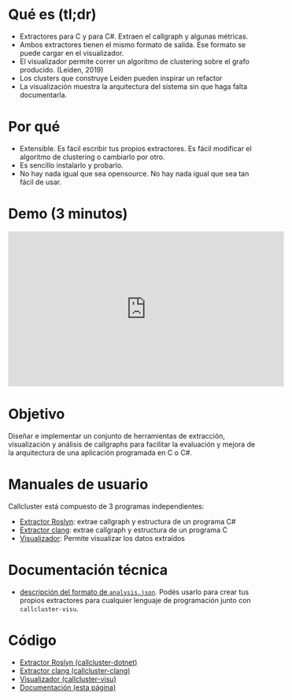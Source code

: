 # Qué es (tl;dr)

- Extractores para C y para C#. Extraen el callgraph y algunas métricas.
- Ambos extractores tienen el mismo formato de salida. Ese formato se puede cargar en el visualizador.
- El visualizador permite correr un algoritmo de clustering sobre el grafo producido. (Leiden, 2019)
- Los clusters que construye Leiden pueden inspirar un refactor
- La visualización muestra la arquitectura del sistema sin que haga falta documentarla.

# Por qué
- Extensible. Es fácil escribir tus propios extractores. Es fácil modificar el algoritmo de clustering o cambiarlo por otro.
- Es sencillo instalarlo y probarlo.
- No hay nada igual que sea opensource. No hay nada igual que sea tan fácil de usar.

# Demo (3 minutos)

<iframe width="560" height="315" src="https://www.youtube.com/embed/N4CciKXP3C0" title="YouTube video player" frameborder="0" allow="accelerometer; autoplay; clipboard-write; encrypted-media; gyroscope; picture-in-picture" allowfullscreen></iframe>

# Objetivo
Diseñar e implementar un conjunto de herramientas de extracción, visualización y análisis de callgraphs para facilitar la evaluación y mejora de la arquitectura de una aplicación programada en C o C#.

# Manuales de usuario
Callcluster está compuesto de 3 programas independientes:
- [Extractor Roslyn](./dotnet): extrae callgraph y estructura de un programa C#
- [Extractor clang](./clang): extrae callgraph y estructura de un programa C
- [Visualizador](./visu): Permite visualizar los datos extraídos

# Documentación técnica
- [descripción del formato de `analysis.json`](./formato). Podés usarlo para crear tus propios extractores para cualquier lenguaje de programación junto con `callcluster-visu`.

# Código

- [Extractor Roslyn (callcluster-dotnet)](https://github.com/callcluster/callcluster-dotnet)
- [Extractor clang (callcluster-clang)](https://github.com/callcluster/callcluster-clang)
- [Visualizador (callcluster-visu)](https://github.com/callcluster/callcluster-visu)
- [Documentación (esta página)](https://github.com/callcluster/callcluster.github.io)
